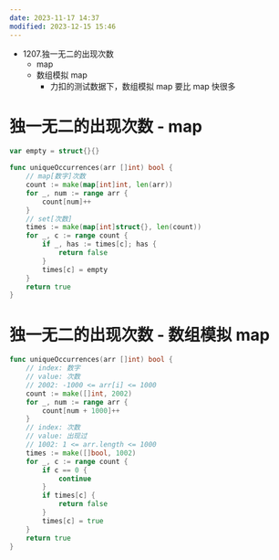 ```yaml
---
date: 2023-11-17 14:37
modified: 2023-12-15 15:46
---
```

- 1207.独一无二的出现次数
	- map
	- 数组模拟 map
		- 力扣的测试数据下，数组模拟 map 要比 map 快很多

# 独一无二的出现次数 - map
```go
var empty = struct{}{}

func uniqueOccurrences(arr []int) bool {
	// map[数字]次数
	count := make(map[int]int, len(arr))
	for _, num := range arr {
		count[num]++
	}
	// set[次数]
	times := make(map[int]struct{}, len(count))
	for _, c := range count {
		if _, has := times[c]; has {
			return false
		}
		times[c] = empty
	}
	return true
}
```

# 独一无二的出现次数 - 数组模拟 map
```go
func uniqueOccurrences(arr []int) bool {
	// index: 数字
	// value: 次数
	// 2002: -1000 <= arr[i] <= 1000
	count := make([]int, 2002)
	for _, num := range arr {
		count[num + 1000]++
	}
	// index: 次数
	// value: 出现过
	// 1002: 1 <= arr.length <= 1000
	times := make([]bool, 1002)
	for _, c := range count {
		if c == 0 {
			continue
		}
		if times[c] {
			return false
		}
		times[c] = true
	}
	return true
}
```

